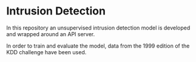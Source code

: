 # Intrusion Detection

In this repository an unsupervised intrusion detection model is developed and wrapped around an API server.

In order to train and evaluate the model, data from the 1999 edition of the KDD challenge have been used.
